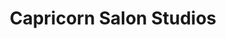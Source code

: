 ---
title: "Capricorn Salon Studios"
url: /stone-mountain/capricorn-salon-studios/
shop: Friseur
---